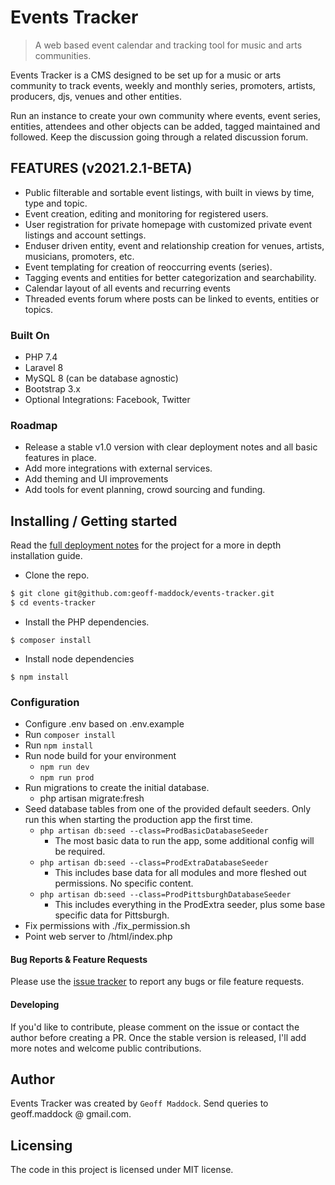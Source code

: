 # Events Tracker
> A web based event calendar and tracking tool for music and arts communities.

Events Tracker is a CMS designed to be set up for a music or arts community to track events, weekly and monthly series, promoters, artists, producers, djs, venues and other entities.

Run an instance to create your own community where events, event series, entities, attendees and other objects can be added, tagged maintained and followed.  Keep the discussion going through a related discussion forum.  


## FEATURES (v2021.2.1-BETA)

* Public filterable and sortable event listings, with built in views by time, type and topic.
* Event creation, editing and monitoring for registered users.
* User registration for private homepage with customized private event listings and account settings.
* Enduser driven entity, event and relationship creation for venues, artists, musicians, promoters, etc.
* Event templating for creation of reoccurring events (series).
* Tagging events and entities for better categorization and searchability.
* Calendar layout of all events and recurring events
* Threaded events forum where posts can be linked to events, entities or topics.

### Built On
* PHP 7.4
* Laravel 8
* MySQL 8 (can be database agnostic)
* Bootstrap 3.x
* Optional Integrations: Facebook, Twitter

### Roadmap
* Release a stable v1.0 version with clear deployment notes and all basic features in place.
* Add more integrations with external services.
* Add theming and UI improvements
* Add tools for event planning, crowd sourcing and funding.

## Installing / Getting started

Read the [full deployment notes](docs/deployment_notes.md) for the project for a more in depth installation guide.

* Clone the repo.
```bash
$ git clone git@github.com:geoff-maddock/events-tracker.git
$ cd events-tracker
```

* Install the PHP dependencies.
```
$ composer install
```

* Install node dependencies
```
$ npm install
```

### Configuration
* Configure .env based on .env.example
* Run `composer install`
* Run `npm install`
* Run node build for your environment
  - ```npm run dev```
  - ```npm run prod```
* Run migrations to create the initial database.
  - php artisan migrate:fresh
* Seed database tables from one of the provided default seeders.  Only run this when starting the production app the first time.
  - ```php artisan db:seed --class=ProdBasicDatabaseSeeder```
    - The most basic data to run the app, some additional config will be required.
  - ```php artisan db:seed --class=ProdExtraDatabaseSeeder```
    - This includes base data for all modules and more fleshed out permissions.  No specific content.
  - ```php artisan db:seed --class=ProdPittsburghDatabaseSeeder```
    - This includes everything in the ProdExtra seeder, plus some base specific data for Pittsburgh.
* Fix permissions with ./fix_permission.sh
* Point web server to /html/index.php

#### Bug Reports & Feature Requests

Please use the [issue tracker](https://github.com/geoff-maddock/events-tracker/issues) to report any bugs or file feature requests.

#### Developing
If you'd like to contribute, please comment on the issue or contact the author before creating a PR.
Once the stable version is released, I'll add more notes and welcome public contributions.


## Author
Events Tracker was created by `Geoff Maddock`.  Send queries to geoff.maddock @ gmail.com.

## Licensing

The code in this project is licensed under MIT license.
